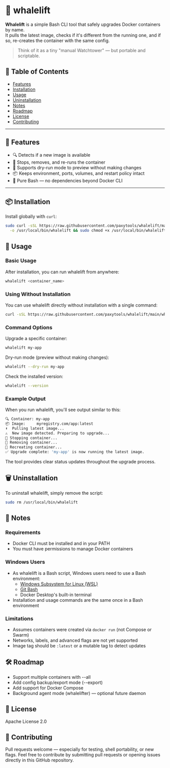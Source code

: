 # 🐋 whalelift

**Whalelift** is a simple Bash CLI tool that safely upgrades Docker containers by name.  
It pulls the latest image, checks if it's different from the running one, and if so, re-creates the container with the same config.

> Think of it as a tiny "manual Watchtower" — but portable and scriptable.

## 📑 Table of Contents
- [Features](#-features)
- [Installation](#-installation)
- [Usage](#-usage)
- [Uninstallation](#️-uninstallation)
- [Notes](#-notes)
- [Roadmap](#-roadmap)
- [License](#-license)
- [Contributing](#-contributing)

---

## 🚀 Features

- 🔍 Detects if a new image is available
- 🔁 Stops, removes, and re-runs the container
- 🧪 Supports dry-run mode to preview without making changes
- 📦 Keeps environment, ports, volumes, and restart policy intact
- 🐚 Pure Bash — no dependencies beyond Docker CLI

---

## 📦 Installation

Install globally with `curl`:

```bash
sudo curl -sSL https://raw.githubusercontent.com/paxytools/whalelift/main/whalelift.sh \
  -o /usr/local/bin/whalelift && sudo chmod +x /usr/local/bin/whalelift
```

## 🧪 Usage

### Basic Usage

After installation, you can run whalelift from anywhere:

```bash
whalelift <container_name>
```

### Using Without Installation

You can use whalelift directly without installation with a single command:

```bash
curl -sSL https://raw.githubusercontent.com/paxytools/whalelift/main/whalelift.sh | bash -s -- <container_name>
```

### Command Options

Upgrade a specific container:
```bash
whalelift my-app
```

Dry-run mode (preview without making changes):
```bash
whalelift --dry-run my-app
```

Check the installed version:
```bash
whalelift --version
```

### Example Output

When you run whalelift, you'll see output similar to this:

```bash
🔍 Container: my-app
📦 Image:     myregistry.com/app:latest
⬇️  Pulling latest image...
⚠️  New image detected. Preparing to upgrade...
🛑 Stopping container...
🧹 Removing container...
🚀 Recreating container...
✅ Upgrade complete: 'my-app' is now running the latest image.
```

The tool provides clear status updates throughout the upgrade process.

## 🗑️ Uninstallation

To uninstall whalelift, simply remove the script:

```bash
sudo rm /usr/local/bin/whalelift
```

## 📌 Notes

### Requirements
- Docker CLI must be installed and in your PATH
- You must have permissions to manage Docker containers

### Windows Users
- As whalelift is a Bash script, Windows users need to use a Bash environment:
  - [Windows Subsystem for Linux (WSL)](https://docs.microsoft.com/en-us/windows/wsl/install)
  - [Git Bash](https://gitforwindows.org/)
  - Docker Desktop's built-in terminal
- Installation and usage commands are the same once in a Bash environment

### Limitations
- Assumes containers were created via `docker run` (not Compose or Swarm)
- Networks, labels, and advanced flags are not yet supported
- Image tag should be `:latest` or a mutable tag to detect updates

## 🛠 Roadmap

- Support multiple containers with --all
- Add config backup/export mode (--export)
- Add support for Docker Compose
- Background agent mode (whalelifter) — optional future daemon

## 📄 License

Apache License 2.0

## 🧰 Contributing

Pull requests welcome — especially for testing, shell portability, or new flags.
Feel free to contribute by submitting pull requests or opening issues directly in this GitHub repository.
